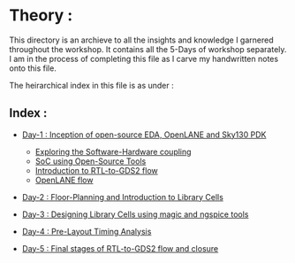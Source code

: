 # Theory :

This directory is an archieve to all the insights and knowledge I garnered throughout the workshop. It contains all the 5-Days of workshop separately. I am in the process of completing this file as I carve my handwritten notes onto this file. <br/>

The heirarchical index in this file is as under :

## Index : 
- [Day-1 : Inception of open-source EDA, OpenLANE and Sky130 PDK](Day1.md)
  
    - [Exploring the Software-Hardware coupling](Day1.md/#hw-sw)
    - [SoC using Open-Source Tools](Day1.md/#soc_os)
    - [Introduction to RTL-to-GDS2 flow](Day1.md/#rtl_gds2)
    - [OpenLANE flow](Day1.md/#ol_flow)
    
- [Day-2 : Floor-Planning and Introduction to Library Cells](Day2.md)
- [Day-3 : Designing Library Cells using magic and ngspice tools](#day3)
- [Day-4 : Pre-Layout Timing Analysis](#day4)
- [Day-5 : Final stages of RTL-to-GDS2 flow and closure](#day5)
